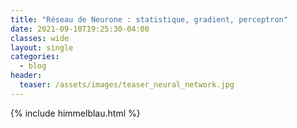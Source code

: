 ```yaml
---
title: "Réseau de Neurone : statistique, gradient, perceptron"
date: 2021-09-10T19:25:30-04:00 
classes: wide
layout: single
categories:
  - blog
header:
  teaser: /assets/images/teaser_neural_network.jpg
---
```


{% include himmelblau.html %}



